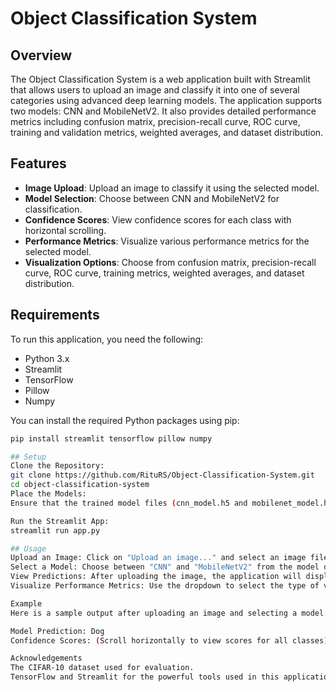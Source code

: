 # Object Classification System

## Overview

The Object Classification System is a web application built with Streamlit that allows users to upload an image and classify it into one of several categories using advanced deep learning models. The application supports two models: CNN and MobileNetV2. It also provides detailed performance metrics including confusion matrix, precision-recall curve, ROC curve, training and validation metrics, weighted averages, and dataset distribution.

## Features

- **Image Upload**: Upload an image to classify it using the selected model.
- **Model Selection**: Choose between CNN and MobileNetV2 for classification.
- **Confidence Scores**: View confidence scores for each class with horizontal scrolling.
- **Performance Metrics**: Visualize various performance metrics for the selected model.
- **Visualization Options**: Choose from confusion matrix, precision-recall curve, ROC curve, training metrics, weighted averages, and dataset distribution.

## Requirements

To run this application, you need the following:

- Python 3.x
- Streamlit
- TensorFlow
- Pillow
- Numpy

You can install the required Python packages using pip:

```bash
pip install streamlit tensorflow pillow numpy

## Setup
Clone the Repository:
git clone https://github.com/RituRS/Object-Classification-System.git
cd object-classification-system
Place the Models:
Ensure that the trained model files (cnn_model.h5 and mobilenet_model.h5) are located in the root directory of the project.

Run the Streamlit App:
streamlit run app.py

## Usage
Upload an Image: Click on "Upload an image..." and select an image file to classify.
Select a Model: Choose between "CNN" and "MobileNetV2" from the model dropdown.
View Predictions: After uploading the image, the application will display the predicted class along with confidence scores for each class.
Visualize Performance Metrics: Use the dropdown to select the type of visualization you want to see, such as confusion matrix, precision-recall curve, ROC curve, etc.

Example
Here is a sample output after uploading an image and selecting a model:

Model Prediction: Dog
Confidence Scores: (Scroll horizontally to view scores for all classes)

Acknowledgements
The CIFAR-10 dataset used for evaluation.
TensorFlow and Streamlit for the powerful tools used in this application.
